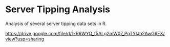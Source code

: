 # Server Tipping Analysis

Analysis of several server tipping data sets in R.

https://drive.google.com/file/d/1kR6WYQ_f5ALg2mW07_PqTYlJh2AwG6EX/view?usp=sharing
